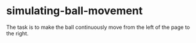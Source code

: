 # simulating-ball-movement
The task is to make the ball continuously move from the left of the page to the right.
